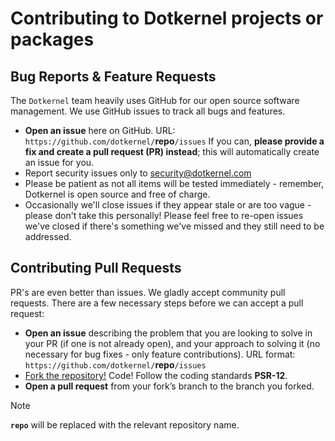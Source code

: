 # Contributing to Dotkernel projects or packages

## Bug Reports & Feature Requests

The `Dotkernel` team heavily uses GitHub for our open source software management.
We use GitHub issues to track all bugs and features.

* **Open an issue**  here on GitHub. URL: `https://github.com/dotkernel/`**repo**`/issues`
  If you can, **please provide a fix and create a pull request (PR) instead**; this will automatically create an issue for you.
* Report security issues only to security@dotkernel.com
* Please be patient as not all items will be tested immediately - remember, Dotkernel is open source and free of charge.
* Occasionally we'll close issues if they appear stale or are too vague - please don't take this personally! 
Please feel free to re-open issues we've closed if there's something we've missed and they still need to be addressed.

## Contributing Pull Requests

PR's are even better than issues.
We gladly accept community pull requests.
There are a few necessary steps before we can accept a pull request:

* **Open an issue** describing the problem that you are looking to solve in your PR (if one is not already open), and your approach to solving it (no necessary for bug fixes - only feature contributions).
  URL format: `https://github.com/dotkernel/`**repo**`/issues`
* [Fork the repository!](https://help.github.com/articles/fork-a-repo/) Code! Follow the coding standards **PSR-12**.
* **Open a pull request** from your fork’s branch to the branch you forked.

> [!NOTE]
> **`repo`** will be replaced with the relevant repository name.
